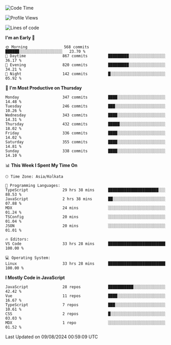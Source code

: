 <!--START_SECTION:waka-->
![Code Time](http://img.shields.io/badge/Code%20Time-1%2C112%20hrs%2021%20mins-blue)

![Profile Views](http://img.shields.io/badge/Profile%20Views-72-blue)

![Lines of code](https://img.shields.io/badge/From%20Hello%20World%20I%27ve%20Written-1.9%20million%20lines%20of%20code-blue)

**I'm an Early 🐤** 

```text
🌞 Morning                568 commits         ██████░░░░░░░░░░░░░░░░░░░   23.70 % 
🌆 Daytime                867 commits         █████████░░░░░░░░░░░░░░░░   36.17 % 
🌃 Evening                820 commits         █████████░░░░░░░░░░░░░░░░   34.21 % 
🌙 Night                  142 commits         █░░░░░░░░░░░░░░░░░░░░░░░░   05.92 % 
```
📅 **I'm Most Productive on Thursday** 

```text
Monday                   347 commits         ████░░░░░░░░░░░░░░░░░░░░░   14.48 % 
Tuesday                  246 commits         ███░░░░░░░░░░░░░░░░░░░░░░   10.26 % 
Wednesday                343 commits         ████░░░░░░░░░░░░░░░░░░░░░   14.31 % 
Thursday                 432 commits         █████░░░░░░░░░░░░░░░░░░░░   18.02 % 
Friday                   336 commits         ████░░░░░░░░░░░░░░░░░░░░░   14.02 % 
Saturday                 355 commits         ████░░░░░░░░░░░░░░░░░░░░░   14.81 % 
Sunday                   338 commits         ████░░░░░░░░░░░░░░░░░░░░░   14.10 % 
```


📊 **This Week I Spent My Time On** 

```text
🕑︎ Time Zone: Asia/Kolkata

💬 Programming Languages: 
TypeScript               29 hrs 38 mins      ██████████████████████░░░   88.53 % 
JavaScript               2 hrs 38 mins       ██░░░░░░░░░░░░░░░░░░░░░░░   07.88 % 
MDX                      24 mins             ░░░░░░░░░░░░░░░░░░░░░░░░░   01.24 % 
TSConfig                 20 mins             ░░░░░░░░░░░░░░░░░░░░░░░░░   01.04 % 
JSON                     20 mins             ░░░░░░░░░░░░░░░░░░░░░░░░░   01.01 % 

🔥 Editors: 
VS Code                  33 hrs 28 mins      █████████████████████████   100.00 % 

💻 Operating System: 
Linux                    33 hrs 28 mins      █████████████████████████   100.00 % 
```

**I Mostly Code in JavaScript** 

```text
JavaScript               28 repos            ███████████░░░░░░░░░░░░░░   42.42 % 
Vue                      11 repos            ████░░░░░░░░░░░░░░░░░░░░░   16.67 % 
TypeScript               7 repos             ███░░░░░░░░░░░░░░░░░░░░░░   10.61 % 
CSS                      2 repos             █░░░░░░░░░░░░░░░░░░░░░░░░   03.03 % 
MDX                      1 repo              ░░░░░░░░░░░░░░░░░░░░░░░░░   01.52 % 
```




 Last Updated on 09/08/2024 00:59:09 UTC
<!--END_SECTION:waka-->
<!--
**bhishekprajapati/bhishekprajapati** is a ✨ _special_ ✨ repository because its `README.md` (this file) appears on your GitHub profile.

Here are some ideas to get you started:

- 🔭 I’m currently working on ...
- 🌱 I’m currently learning ...
- 👯 I’m looking to collaborate on ...
- 🤔 I’m looking for help with ...
- 💬 Ask me about ...
- 📫 How to reach me: ...
- 😄 Pronouns: ...
- ⚡ Fun fact: ...
-->
